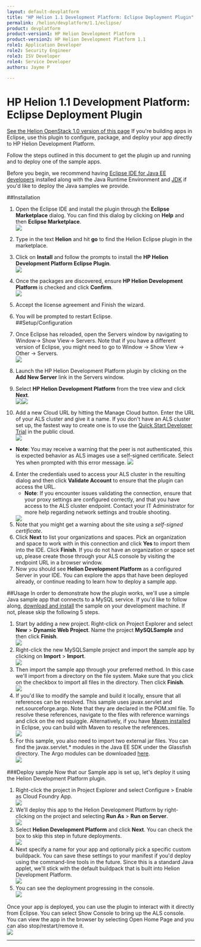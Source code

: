 ```yaml
---
layout: default-devplatform
title: "HP Helion 1.1 Development Platform: Eclipse Deployment Plugin"
permalink: /helion/devplatform/1.1/eclipse/
product: devplatform
product-version1: HP Helion Development Platform
product-version2: HP Helion Development Platform 1.1
role1: Application Developer 
role2: Security Engineer
role3: ISV Developer
role4: Service Developer
authors: Jayme P

---
```

<!--PUBLISHED-->
# HP Helion 1.1 Development Platform: Eclipse Deployment Plugin
[See the Helion OpenStack 1.0 version of this page](/helion/devplatform/eclipse/)
If you're building apps in Eclipse, use this plugin to configure, package, and deploy your app directly to HP Helion Development Platform.

Follow the steps outlined in this document to get the plugin up and running and to deploy one of the sample apps.

Before you begin, we recommend having [Eclipse IDE for Java EE developers](https://www.eclipse.org/downloads/packages/eclipse-ide-java-ee-developers/lunasr1) installed along with the Java Runtime Environment and [JDK](http://www.oracle.com/technetwork/java/javase/downloads/jdk8-downloads-2133151.html) if you'd like to deploy the Java samples we provide.

##Installation

1. Open the Eclipse IDE and install the plugin through the **Eclipse Marketplace** dialog.  You can find this dialog by clicking on **Help** and then **Eclipse Marketplace**.<br /><img src="media/eclipseA.png"/>
2. Type in the text **Helion** and hit **go** to find the Helion Eclipse plugin in the marketplace.
3. Click on **Install** and follow the prompts to install the **HP Helion Development Platform Eclipse Plugin**.<br /><img src="media/eclipse2.png"/>
4. Once the packages are discovered, ensure **HP Helion Development Platform** is checked and click **Confirm**.<br /><img src="media/eclipse3.png"/>
3. Accept the license agreement and Finish the wizard.
4. You will be prompted to restart Eclipse.  
##Setup/Configuration

1. Once Eclipse has reloaded, open the Servers window by navigating to Window-> Show View-> Servers. Note that if you have a different version of Eclipse, you might need to go to Window -> Show View -> Other -> Servers.<br /><img src="media/eclipse4.png"/>
2. Launch the HP Helion Development Platform plugin by clicking on the **Add New Server** link in the Servers window.  
2. Select **HP Helion Development Platform** from the tree view and click **Next**.<br /><img src="media/eclipse5.png"/><img src="media/eclipse6.png"/>
3. Add a new Cloud URL by hitting the Manage Cloud button.  Enter the URL of your ALS cluster and give it a name. If you don't have an ALS cluster set up, the fastest way to create one is to use the [Quick Start Developer Trial](/helion/devplatform/1.1/ALS-developer-trial-quick-start/) in the public cloud.<br /><img src="media/eclipse7.png"/>
- **Note**: You may receive a warning that the peer is not authenticated, this is expected behavior as ALS images use a self-signed certificate. Select Yes when prompted with this error message.
	<img src="media/eclipse8.png"/>
4. Enter the credentials used to access your ALS cluster in the resulting dialog and then click **Validate Account** to ensure that the plugin can access the URL.
	- **Note**: If you encounter issues validating the connection, ensure that your proxy settings are configured correctly, and that you have access to the ALS cluster endpoint. Contact your IT Administrator for more help regarding network settings and trouble shooting.
  	<img src="media/eclipse8.png"/>
6. Note that you might get a warning about the site using a *self-signed certificate*.
6. Click **Next** to list your organizations and spaces. Pick an organization and space to work with in this connection and click **Yes** to import them into the IDE.  Click **Finish**.  If you do not have an organization or space set up, please create those through your ALS console by visiting the endpoint URL in a browser window.
6. Now you should see **Helion Development Platform** as a configured Server in your IDE.  You can explore the apps that have been deployed already, or continue reading to learn how to deploy a sample app.

##Usage
In order to demonstrate how the plugin works, we'll use a simple Java sample app that connects to a MySQL service.  If you'd like to follow along, [download and install](https://github.com/HelionDevPlatform/helion-mysql-java) the sample on your development machine.  If not, please skip the following 5 steps.

1. Start by adding a new project. Right-click on Project Explorer and select **New** > **Dynamic Web Project**. Name the project **MySQLSample** and then click **Finish**.<br /><img src="media/eclipse9.png"/>
3. Right-click the new MySQLSample project and import the sample app by clicking on **Import** > **Import**.<br /><img src="media/eclipse10.png"/>
4. Then import the sample app through your preferred method.  In this case we'll import from a directory on the file system.  Make sure that you click on the checkbox to import all files in the directory. Then click **Finish**.<br /><img src="media/eclipse11.png"/>
5. If you'd like to modify the sample and build it locally, ensure that all references can be resolved.  This sample uses javax.servlet and net.sourceforge.argo.  Note that they are declared in the POM.xml file.  To resolve these references, navigate to the files with reference warnings and click on the red squiggle.  Alternatively, if you have [Maven installed](http://www.eclipse.org/m2e) in Eclipse, you can build with Maven to resolve the references.<br /><img src="media/eclipse12.png"/>
6. For this sample, you also need to import two external jar files.  You can find the javax.servlet.* modules in the Java EE SDK under the Glassfish directory.  The Argo modules can be downloaded [here](http://argo.sourceforge.net/downloads.html).<br /><img src="media/eclipse13.png"/>

###Deploy sample
Now that our Sample app is set up, let's deploy it using the Helion Development Platform plugin.  

1. Right-click the project in Project Explorer and select Configure > Enable as Cloud Foundry App.<br /><img src="media/eclipse14.png"/>
2. We'll deploy this app to the Helion Development Platform by right-clicking on the project and selecting **Run As** > **Run on Server**.<br /><img src="media/eclipse15.png"/>
2. Select **Helion Development Platform** and click **Next**.  You can check the box to skip this step in future deployments.<br /><img src="media/eclipse16.png"/>
3. Next specify a name for your app and optionally pick a specific custom buildpack.  You can save these settings to your manifest if you'd deploy using the command-line tools in the future.  Since this is a standard Java applet, we'll stick with the default buildpack that is built into Helion Development Platform.<br /><img src="media/eclipse17.png"/>
4. You can see the deployment progressing in the console.<br /><img src="media/eclipse18.png"/>

Once your app is deployed, you can use the plugin to interact with it directly from Eclipse.  You can select Show Console to bring up the ALS console.  You can view the app in the browser by selecting Open Home Page and you can also stop/restart/remove it.<br /><img src="media/eclipse19.png"/>

----
